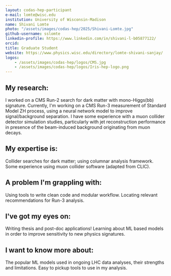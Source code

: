 ```yaml
---
layout: codas-hep-participant
e-mail: lomte@wisc.edu
institution: University of Wisconsin-Madison
name: Shivani Lomte
photo: "/assets/images/codas-hep/2025/Shivani-Lomte.jpg"
github-username: sslomte
linkedin-profile: https://www.linkedin.com/in/shivani-l-b05877122/
orcid:
title: Graduate Student
website: https://www.physics.wisc.edu/directory/lomte-shivani-sanjay/
logos:
    - /assets/images/codas-hep/logos/CMS.jpg
    - /assets/images/codas-hep/logos/Iris-hep-logo.png
---
```


## My research:
I worked on a CMS Run-2 search for dark matter with mono-Higgs(bb) signature. Currently, I'm working on a CMS Run-3 measurement of Standard Model ZH process, using a neural network model to improve signal/background separation. I have some experience with a muon collider detector simulation studies, particularly with jet reconstruction performance in presence of the beam-induced background originating from muon decays.     

## My expertise is:
Collider searches for dark matter; using columnar analysis framework. Some experience using muon collider software (adapted from CLIC).

## A problem I'm grappling with:
Using tools to write clean code and modular workflow. Locating relevant recommendations for Run-3 analysis. 

## I've got my eyes on:
Writing thesis and post-doc applications! Learning about ML based models in order to improve sensitivity to new physics signatures.  

## I want to know more about:
The popular ML models used in ongoing LHC data analyses, their strengths and limitations. Easy to pickup tools to use in my analysis.   
